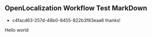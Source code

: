 ## OpenLocalization Workflow Test MarkDown
* c4facd63-257d-48b0-8455-822b3f83eaa6 
thanks!

Hello world
